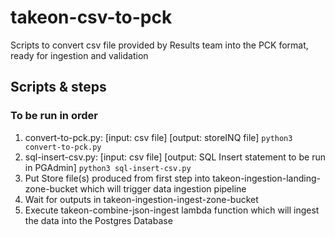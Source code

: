 # takeon-csv-to-pck
Scripts to convert csv file provided by Results team into the PCK format, ready for ingestion and validation

## Scripts & steps
### To be run in order
1. convert-to-pck.py: [input: csv file] [output: storeINQ file]
 `python3 convert-to-pck.py`
2. sql-insert-csv.py: [input: csv file] [output: SQL Insert statement to be run in PGAdmin]
`python3 sql-insert-csv.py`
3. Put Store file(s) produced from first step into takeon-ingestion-landing-zone-bucket which will trigger data ingestion pipeline
4. Wait for outputs in takeon-ingestion-ingest-zone-bucket
5. Execute takeon-combine-json-ingest lambda function which will ingest the data into the Postgres Database

